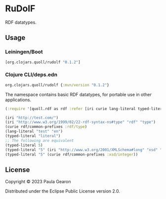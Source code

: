# RuDolF

RDF datatypes.

## Usage
### Leiningen/Boot
```clojure
[org.clojars.quoll/rudolf "0.1.2"]
```

### Clojure CLI/deps.edn
```clojure
org.clojars.quoll/rudolf {:mvn/version "0.1.2"}
```

The namespace contains basic RDF datatypes, for portable use in other applications.

```clojure
(:require '[quoll.rdf as rdf :refer [iri curie lang-literal typed-literal]])

(iri "http://test.com/")
(iri "http://www.w3.org/1999/02/22-rdf-syntax-ns#type" "rdf" "type")
(curie rdf/common-prefixes :rdf/type)
(lang-literal "test" "en")
(typed-literal "literal")
;; The following are equivalent
(typed-literal 5)
(typed-literal "5" (iri "http://www.w3.org/2001/XMLSchema#long" "xsd" "integer"))
(typed-literal "5" (curie rdf/common-prefixes :xsd/integer))
```

## License

Copyright © 2023 Paula Gearon

Distributed under the Eclipse Public License version 2.0.

